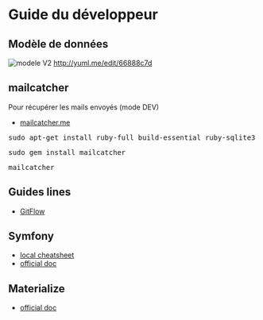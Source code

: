 # Guide du développeur

## Modèle de données

![modele V2](https://yuml.me/66888c7d.png)
http://yuml.me/edit/66888c7d

## mailcatcher

Pour récupérer les mails envoyés (mode DEV)

* [mailcatcher.me](https://mailcatcher.me/)
<pre>sudo apt-get install ruby-full build-essential ruby-sqlite3</pre>
<pre>sudo gem install mailcatcher</pre>
<pre>mailcatcher</pre>

## Guides lines
* [GitFlow](https://www.grafikart.fr/formations/git/git-flow)

## Symfony
* [local cheatsheet](cheatsheet.md)
* [official doc](https://symfony.com/doc/current/index.html)

## Materialize
* [official doc](https://materializecss.com/)